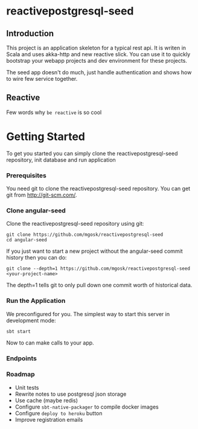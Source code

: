 # reactivepostgresql-seed

## Introduction

This project is an application skeleton for a typical rest api. It is writen in Scala and uses akka-http and new reactive slick.
You can use it to quickly bootstrap your webapp projects and dev environment for these projects.

The seed app doesn't do much, just handle authentication and shows how to wire few service together.

## Reactive

Few words why `be reactive` is so cool

# Getting Started

To get you started you can simply clone the reactivepostgresql-seed repository, init database and run application

### Prerequisites

You need git to clone the reactivepostgresql-seed repository. You can get git from http://git-scm.com/.

### Clone angular-seed

Clone the reactivepostgresql-seed repository using git:

    git clone https://github.com/mgosk/reactivepostgresql-seed
    cd angular-seed

If you just want to start a new project without the angular-seed commit history then you can do:

    git clone --depth=1 https://github.com/mgosk/reactivepostgresql-seed <your-project-name>

The depth=1 tells git to only pull down one commit worth of historical data.

### Run the Application

We preconfigured for you. The simplest way to start this server in development mode:

    sbt start

Now to can make calls to your app.

### Endpoints


### Roadmap 

* Unit tests
* Rewrite notes to use postgresql json storage
* Use cache (maybe redis)
* Configure `sbt-native-packager` to compile docker images
* Configure `deploy to heroku` button
* Improve registration emails